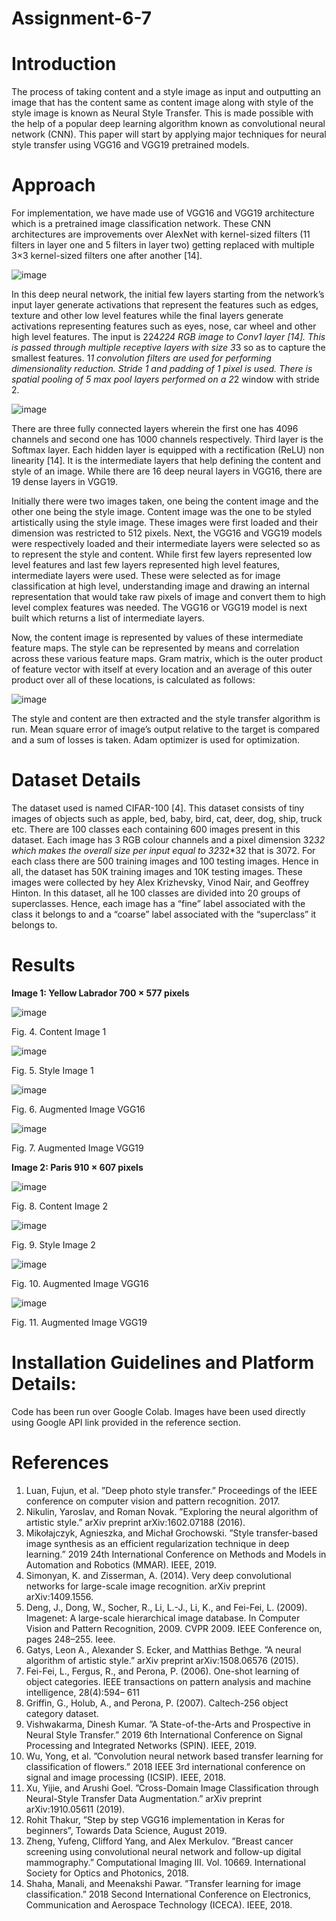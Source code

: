 # Assignment-6-7

# Introduction
The process of taking content and a style image as input and outputting an image that has the content same as content image along with style of the style image is known as Neural Style Transfer. This is made possible with the help of a popular deep learning algorithm known as convolutional neural network (CNN). This paper will start by applying major techniques for neural style transfer using VGG16 and VGG19 pretrained models.

# Approach
For implementation, we have made use of VGG16 and VGG19 architecture which is a pretrained image classification network. These CNN architectures are improvements over AlexNet with kernel-sized filters (11 filters in layer one and 5 filters in layer two) getting replaced with multiple 3×3 kernel-sized filters one after another [14].
	
![image](https://user-images.githubusercontent.com/82309888/115151053-e00ee100-a088-11eb-8e5b-68d3b5d4b2cc.png)

In this deep neural network, the initial few layers starting from the network’s input layer generate activations that represent the features such as edges, texture and other low level features while the final layers generate activations representing features such as eyes, nose, car wheel and other high level features. The input is 224*224 RGB image to Conv1 layer [14]. This is passed through multiple receptive layers with size 3*3 so as to capture the smallest features. 1*1 convolution filters are used for performing dimensionality reduction. Stride 1 and padding of 1 pixel is used. There is spatial pooling of 5 max pool layers performed on a 2*2 window with stride 2.

![image](https://user-images.githubusercontent.com/82309888/115151057-e8671c00-a088-11eb-9700-13ca2cbc8e66.png)

There are three fully connected layers wherein the first one has 4096 channels and second one has 1000 channels respectively. Third layer is the Softmax layer. Each hidden layer is equipped with a rectification (ReLU) non linearity [14]. It is the intermediate layers that help defining the content and style of an image. While there are 16 deep neural layers in VGG16, there are 19 dense layers in VGG19.

Initially there were two images taken, one being the content image and the other one being the style image. Content image was the one to be styled artistically using the style image. These images were first loaded and their dimension was restricted to 512 pixels. Next, the VGG16 and VGG19 models were respectively loaded and their intermediate layers were selected so as to represent the style and content. While first few layers represented low level features and last few layers represented high level features, intermediate layers were used. These were selected as for image classification at high level, understanding image and drawing an internal representation that would take raw pixels of image and convert them to high level complex features was needed. The VGG16 or VGG19 model is next built which returns a list of intermediate layers.

Now, the content image is represented by values of these intermediate feature maps. The style can be represented by means and correlation across these various feature maps. Gram matrix, which is the outer product of feature vector with itself at every location and an average of this outer product over all of these locations, is calculated as follows:

![image](https://user-images.githubusercontent.com/82309888/115151079-fe74dc80-a088-11eb-83da-cadca312de51.png)

The style and content are then extracted and the style transfer algorithm is run. Mean square error of image’s output relative to the target is compared and a sum of losses is taken. Adam optimizer is used for optimization.


# Dataset Details

The dataset used is named CIFAR-100 [4]. This dataset consists of tiny images of objects such as apple, bed, baby, bird, cat, deer, dog, ship, truck etc. There are 100 classes each containing 600 images present in this dataset. Each image has 3 RGB colour channels and a pixel dimension 32*32 which makes the overall size per input equal to 32*32*32 that is 3072. For each class there are 500 training images and 100 testing images. Hence in all, the dataset has 50K training images and 10K testing images. These images were collected by hey Alex Krizhevsky, Vinod Nair, and Geoffrey Hinton. In this dataset, all he 100 classes are divided into 20 groups of superclasses. Hence, each image has a “fine” label associated with the class it belongs to and a “coarse” label associated with the “superclass” it belongs to.

# Results
**Image 1: Yellow Labrador 700 × 577 pixels**

![image](https://user-images.githubusercontent.com/82309888/115151213-8b1f9a80-a089-11eb-8332-20173919f656.png)
 
 Fig. 4. Content Image 1
 
![image](https://user-images.githubusercontent.com/82309888/115151224-95419900-a089-11eb-9edd-18cb438f9ca2.png)
 
 Fig. 5. Style Image 1
     
![image](https://user-images.githubusercontent.com/82309888/115151260-bdc99300-a089-11eb-903d-61740465e558.png)
 
 Fig. 6. Augmented Image VGG16
 
 ![image](https://user-images.githubusercontent.com/82309888/115151272-c6ba6480-a089-11eb-8d8b-11b6495d1c39.png)
 
 Fig. 7. Augmented Image VGG19
 
 **Image 2: Paris 910 × 607 pixels**
 
 ![image](https://user-images.githubusercontent.com/82309888/115151285-d639ad80-a089-11eb-9c3a-417533ef3757.png)
 
 Fig. 8. Content Image 2 
  
 ![image](https://user-images.githubusercontent.com/82309888/115151303-e8b3e700-a089-11eb-8953-28b502695f48.png)
 
 Fig. 9. Style Image 2
  
  ![image](https://user-images.githubusercontent.com/82309888/115151310-f79a9980-a089-11eb-8f04-5c33962f9c56.png)
 
 Fig. 10. Augmented Image VGG16    
  
  ![image](https://user-images.githubusercontent.com/82309888/115151324-03865b80-a08a-11eb-985f-ea8bc7f86dbf.png)
 
 Fig. 11. Augmented Image VGG19
  
  # Installation Guidelines and Platform Details:

  Code has been run over Google Colab. Images have been used directly using Google API link provided in the reference section. 
  
  # References
  
1.	Luan, Fujun, et al. ”Deep photo style transfer.” Proceedings of the IEEE conference on computer vision and pattern recognition. 2017. 
2.	 Nikulin, Yaroslav, and Roman Novak. ”Exploring the neural algorithm of artistic style.” arXiv preprint arXiv:1602.07188 (2016). 
3.	 Mikołajczyk, Agnieszka, and Michał Grochowski. ”Style transfer-based image synthesis as an efficient regularization technique in deep learning.” 2019 24th International Conference on Methods and Models in Automation and Robotics (MMAR). IEEE, 2019.
4.	Simonyan, K. and Zisserman, A. (2014). Very deep convolutional networks for large-scale image recognition. arXiv preprint arXiv:1409.1556.
5.	Deng, J., Dong, W., Socher, R., Li, L.-J., Li, K., and Fei-Fei, L. (2009).  Imagenet: A large-scale hierarchical image database. In Computer Vision
and Pattern Recognition, 2009. CVPR 2009. IEEE Conference on, pages 248–255. Ieee.
6.	Gatys, Leon A., Alexander S. Ecker, and Matthias Bethge. ”A neural algorithm of artistic style.” arXiv preprint arXiv:1508.06576 (2015).
7.	Fei-Fei, L., Fergus, R., and Perona, P. (2006). One-shot learning of object categories. IEEE transactions on pattern analysis and machine intelligence, 28(4):594– 611
8.	Griffin, G., Holub, A., and Perona, P. (2007). Caltech-256 object category dataset. 
9.	Vishwakarma, Dinesh Kumar. ”A State-of-the-Arts and Prospective in Neural Style Transfer.” 2019 6th International Conference on Signal Processing and Integrated Networks (SPIN). IEEE, 2019.
10.	Wu, Yong, et al. ”Convolution neural network based transfer learning for classification of flowers.” 2018 IEEE 3rd international conference on signal and image processing (ICSIP). IEEE, 2018.
11.	Xu, Yijie, and Arushi Goel. ”Cross-Domain Image Classification through Neural-Style Transfer Data Augmentation.” arXiv preprint arXiv:1910.05611 (2019).
12.	Rohit Thakur, ”Step by step VGG16 implementation in Keras for beginners”, Towards Data Science, August 2019.
13.	Zheng, Yufeng, Clifford Yang, and Alex Merkulov. ”Breast cancer screening using convolutional neural network and follow-up digital mammography.” Computational Imaging III. Vol. 10669. International Society for Optics and Photonics, 2018.
14.	Shaha, Manali, and Meenakshi Pawar. ”Transfer learning for image classification.” 2018 Second International Conference on Electronics, Communication and Aerospace Technology (ICECA). IEEE, 2018.



                                                              
 	 
                                  

